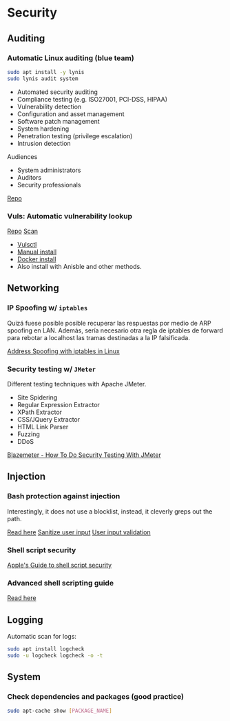# Security

## Auditing

### Automatic Linux auditing (blue team)
```bash
sudo apt install -y lynis
sudo lynis audit system
```
* Automated security auditing
* Compliance testing (e.g. ISO27001, PCI-DSS, HIPAA)
* Vulnerability detection
* Configuration and asset management
* Software patch management
* System hardening
* Penetration testing (privilege escalation)
* Intrusion detection

Audiences
* System administrators
* Auditors
* Security professionals

[Repo](https://github.com/CISOfy/lynis)

### Vuls: Automatic vulnerability lookup


[Repo](https://github.com/future-architect/vuls)
[Scan](https://vuls.io/docs/en/usage-scan.html)
* [Vulsctl](https://vuls.io/docs/en/install-with-vulsctl.html)
* [Manual install](https://vuls.io/docs/en/install-manually.html)
* [Docker install](https://vuls.io/docs/en/install-with-docker.html)
* Also install with Anisble and other methods.

## Networking

### IP Spoofing w/ `iptables`
Quizá fuese posible posible recuperar las respuestas por medio de ARP spoofing en LAN. Además, sería necesario otra regla de iptables de forward para rebotar a localhost las tramas destinadas a la IP falsificada.

[Address Spoofing with iptables in Linux](https://sandilands.info/sgordon/address-spoofing-with-iptables-in-linux)

### Security testing w/ `JMeter`
Different testing techniques with Apache JMeter.
* Site Spidering
* Regular Expression Extractor
* XPath Extractor
* CSS/JQuery Extractor
* HTML Link Parser
* Fuzzing
* DDoS

[Blazemeter - How To Do Security Testing With JMeter](https://www.blazemeter.com/blog/security-testing-jmeter)

## Injection

### Bash protection against injection
Interestingly, it does not use a blocklist, instead, it cleverly greps out the path.

[Read here](https://stackoverflow.com/questions/56687976/what-are-the-possible-list-of-linux-bash-shell-injection-commands#answer-56688189)
[Sanitize user input](https://linuxconcept.com/write-bash-script-for-sanitizing-user-input-and-for-repeatable-results/#better_inputsh)
[User input validation](https://savvyadmin.com/bash-user-input-validation/)

### Shell script security
[Apple's Guide to shell script security](https://developer.apple.com/library/archive/documentation/OpenSource/Conceptual/ShellScripting/ShellScriptSecurity/ShellScriptSecurity.html#//apple_ref/doc/uid/TP40004268-CH8-SW1)

### Advanced shell scripting guide
[Read here](https://tldp.org/LDP/abs/html/)

## Logging

Automatic scan for logs:
```bash
sudo apt install logcheck
sudo -u logcheck logcheck -o -t
```

## System 

### Check dependencies and packages (good practice)
```bash
sudo apt-cache show [PACKAGE_NAME]
```
